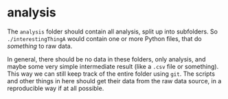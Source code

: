 # analysis

The `analysis` folder should contain all analysis, split up into subfolders. So `./interestingThingA` would contain one or more Python files, that do *something* to raw data.

In general, there should be no data in these folders, only analysis, and maybe some very simple intermediate result (like a `.csv` file or something). This way we can still keep track of the entire folder using `git`. The scripts and other things in here should get their data from the raw data source, in a reproducible way if at all possible.
